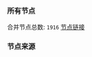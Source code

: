### 所有节点
合并节点总数: `1916`
[节点链接](https://raw.githubusercontent.com/rzhy1/11/master/sub/sub_merge_base64.txt)

### 节点来源